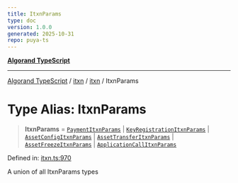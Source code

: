 ```yaml
---
title: ItxnParams
type: doc
version: 1.0.0
generated: 2025-10-31
repo: puya-ts
---
```

[**Algorand TypeScript**](../../../../README.md)

***

[Algorand TypeScript](../../../../modules.md) / [itxn](../../../README.md) / [itxn](../README.md) / ItxnParams

# Type Alias: ItxnParams

> **ItxnParams** = [`PaymentItxnParams`](../classes/PaymentItxnParams.md) \| [`KeyRegistrationItxnParams`](../classes/KeyRegistrationItxnParams.md) \| [`AssetConfigItxnParams`](../classes/AssetConfigItxnParams.md) \| [`AssetTransferItxnParams`](../classes/AssetTransferItxnParams.md) \| [`AssetFreezeItxnParams`](../classes/AssetFreezeItxnParams.md) \| [`ApplicationCallItxnParams`](../classes/ApplicationCallItxnParams.md)

Defined in: [itxn.ts:970](https://github.com/algorandfoundation/puya-ts/blob/main/packages/algo-ts/src/itxn.ts#L970)

A union of all ItxnParams types
